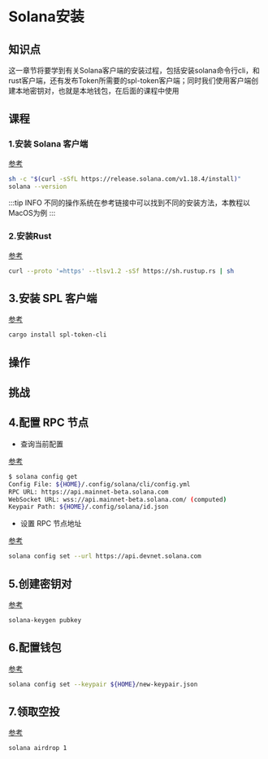 # Solana安装

## 知识点

这一章节将要学到有关Solana客户端的安装过程，包括安装solana命令行cli，和rust客户端，还有发布Token所需要的spl-token客户端；同时我们使用客户端创建本地密钥对，也就是本地钱包，在后面的课程中使用

## 课程

### 1.安装 Solana 客户端

[参考](/SolanaValidatorDocumentation/cli/install)

```sh
sh -c "$(curl -sSfL https://release.solana.com/v1.18.4/install)"
solana --version
```

:::tip INFO
不同的操作系统在参考链接中可以找到不同的安装方法，本教程以MacOS为例
:::

### 2.安装Rust

[参考](/SolanaDocumention/intro/dev#链上程序开发)

```sh
curl --proto '=https' --tlsv1.2 -sSf https://sh.rustup.rs | sh
```

## 3.安装 SPL 客户端

[参考](/SolanaProgramLibrary/token)

```sh
cargo install spl-token-cli
```

## 操作

## 挑战


## 4.配置 RPC 节点

- 查询当前配置

[参考](/SolanaValidatorDocumentation/cli/examples/choose-a-cluster)

```sh
$ solana config get
Config File: ${HOME}/.config/solana/cli/config.yml
RPC URL: https://api.mainnet-beta.solana.com
WebSocket URL: wss://api.mainnet-beta.solana.com/ (computed)
Keypair Path: ${HOME}/.config/solana/id.json
```

- 设置 RPC 节点地址

[参考](/SolanaDocumention/core/clusters)

```sh
solana config set --url https://api.devnet.solana.com
```

## 5.创建密钥对

[参考](/SolanaValidatorDocumentation/cli/intro)

```sh
solana-keygen pubkey
```

## 6.配置钱包

[参考](/SolanaProgramLibrary/token#default-keypair)

```sh
solana config set --keypair ${HOME}/new-keypair.json
```

## 7.领取空投

[参考](/SolanaProgramLibrary/token#airdrop-sol)

```sh
solana airdrop 1
```
